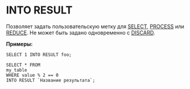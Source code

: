 # INTO RESULT

Позволяет задать пользовательскую метку для [SELECT](../select.md), [PROCESS](../process.md) или [REDUCE](../reduce.md). Не может быть задано одновременно с [DISCARD](../discard.md).

**Примеры:**

``` yql
SELECT 1 INTO RESULT foo;
```

``` yql
SELECT * FROM
my_table
WHERE value % 2 == 0
INTO RESULT `Название результата`;
```
